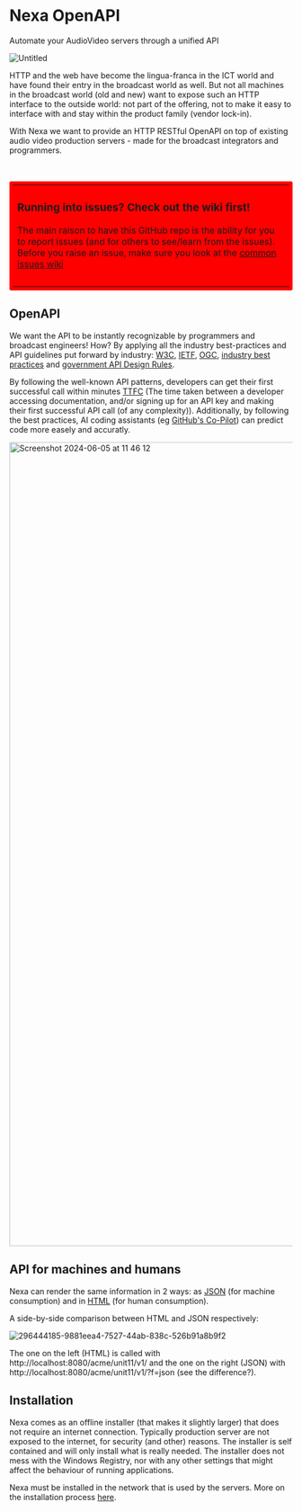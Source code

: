 # Nexa OpenAPI

Automate your AudioVideo servers through a unified API

![Untitled](https://github.com/pynch-tv/Nexa/assets/4082369/706e5937-f695-43aa-a806-421ad1c345d0)

HTTP and the web have become the lingua-franca in the ICT world and have found their entry in the broadcast world as well. But not all machines in the broadcast world (old and new) want to expose such an HTTP interface to the outside world: not part of the offering, not to make it easy to interface with and stay within the product family (vendor lock-in).

With Nexa we want to provide an HTTP RESTful OpenAPI on top of existing audio video production servers - made for the broadcast integrators and programmers.


<br/>
<table style="background-color:red;padding:6px;border-radius:3px;">
  <tr><td>
    <h3>Running into issues? Check out the wiki first!</h3>
The main raison to have this GitHub repo is the ability for you to report issues (and for others to see/learn from the issues). Before you raise an issue, make sure you look at the <a href="https://github.com/pynch-tv/Nexa/wiki/Common-Issues">common issues wiki</a>
    <h3></h3>
  </td></tr>
</table>

## OpenAPI

We want the API to be instantly recognizable by programmers and broadcast engineers! How? By applying all the industry best-practices and API guidelines put forward by industry: [W3C](https://www.w3.org/TR/dwbp/), [IETF](https://ietf.org), [OGC](https://ogcapi.ogc.org/), [industry best practices](https://stackoverflow.blog/2020/03/02/best-practices-for-rest-api-design/) and [government API Design Rules](https://gitdocumentatie.logius.nl/publicatie/api/adr/).

By following the well-known API patterns, developers can get their first successful call within minutes [TTFC](https://nordicapis.com/why-time-to-first-call-is-a-vital-api-metric) (The time taken between a developer accessing documentation, and/or signing up for an API key and making their first successful API call (of any complexity)). Additionally, by following the best practices, AI coding assistants (eg [GitHub's Co-Pilot](https://github.com/features/copilot)) can predict code more easely and accuratly.

<img width="1430" alt="Screenshot 2024-06-05 at 11 46 12" src="https://github.com/pynch-tv/Nexa/assets/4082369/8cb0cf8d-43e7-45a6-8f8c-143bec11d084">

## API for machines and humans

Nexa can render the same information in 2 ways: as [JSON](https://www.w3schools.com/whatis/whatis_json.asp) (for machine consumption) and in [HTML](https://www.w3schools.com/html/html_intro.asp) (for human consumption).

A side-by-side comparison between HTML and JSON respectively:

![296444185-9881eea4-7527-44ab-838c-526b91a8b9f2](https://github.com/pynch-tv/Nexa/assets/4082369/5881eb47-6dcc-4ab0-9f52-0173636c300a)

The one on the left (HTML) is called with http://localhost:8080/acme/unit11/v1/ and the one on the right (JSON) with http://localhost:8080/acme/unit11/v1/?f=json (see the difference?).

## Installation

Nexa comes as an offline installer (that makes it slightly larger) that does not require an internet connection. Typically production server are not exposed to the internet, for security (and other) reasons. The installer is self contained and will only install what is really needed. The installer does not mess with the Windows Registry, nor with any other settings that might affect the behaviour of running applications.

Nexa must be installed in the network that is used by the servers. More on the installation process [here](https://github.com/pynch-tv/Nexa/wiki).
